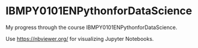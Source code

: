 # IBMPY0101ENPythonforDataScience
My progress through the course IBMPY0101ENPythonforDataScience. 

Use https://nbviewer.org/ for visualizing Jupyter Notebooks.
